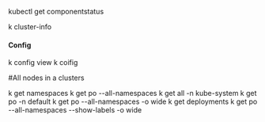 kubectl get componentstatus



k cluster-info

#### Config
k config view
k coifig

#All nodes in a clusters

k get namespaces
k get po --all-namespaces
k get all -n kube-system
k get po -n default
k get po --all-namespaces -o wide
k get deployments
k get po --all-namespaces --show-labels -o wide
